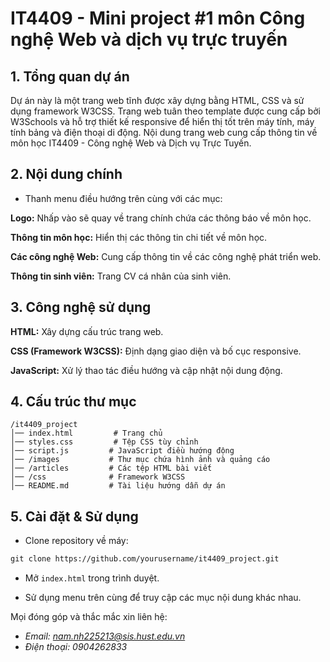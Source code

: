 # IT4409 - Mini project #1 môn Công nghệ Web và dịch vụ trực truyến

## 1. Tổng quan dự án

Dự án này là một trang web tĩnh được xây dựng bằng HTML, CSS và sử dụng framework W3CSS. Trang web tuân theo template được cung cấp bởi W3Schools và hỗ trợ thiết kế responsive để hiển thị tốt trên máy tính, máy tính bảng và điện thoại di động. Nội dung trang web cung cấp thông tin về môn học IT4409 - Công nghệ Web và Dịch vụ Trực Tuyến.

## 2. Nội dung chính

- Thanh menu điều hướng trên cùng với các mục:

**Logo:** Nhấp vào sẽ quay về trang chính chứa các thông báo về môn học.

**Thông tin môn học:** Hiển thị các thông tin chi tiết về môn học.

**Các công nghệ Web:** Cung cấp thông tin về các công nghệ phát triển web.

**Thông tin sinh viên:** Trang CV cá nhân của sinh viên.

## 3. Công nghệ sử dụng

**HTML:** Xây dựng cấu trúc trang web.

**CSS (Framework W3CSS):** Định dạng giao diện và bố cục responsive.

**JavaScript:** Xử lý thao tác điều hướng và cập nhật nội dung động.

## 4. Cấu trúc thư mục
```plaintext
/it4409_project
│── index.html         # Trang chủ
│── styles.css         # Tệp CSS tùy chỉnh
│── script.js         # JavaScript điều hướng động
│── /images           # Thư mục chứa hình ảnh và quảng cáo
│── /articles         # Các tệp HTML bài viết
│── /css              # Framework W3CSS
│── README.md         # Tài liệu hướng dẫn dự án
```

## 5. Cài đặt & Sử dụng

- Clone repository về máy:

```markdown
git clone https://github.com/yourusername/it4409_project.git
```

- Mở `index.html` trong trình duyệt.

- Sử dụng menu trên cùng để truy cập các mục nội dung khác nhau.

Mọi đóng góp và thắc mắc xin liên hệ: 
- *Email: nam.nh225213@sis.hust.edu.vn*
- *Điện thoại: 0904262833*

